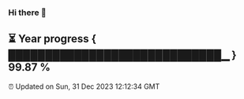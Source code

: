### Hi there 👋
⏳ Year progress { █████████████████████████████▁ } 99.87 %
---
⏰ Updated on Sun, 31 Dec 2023 12:12:34 GMT

